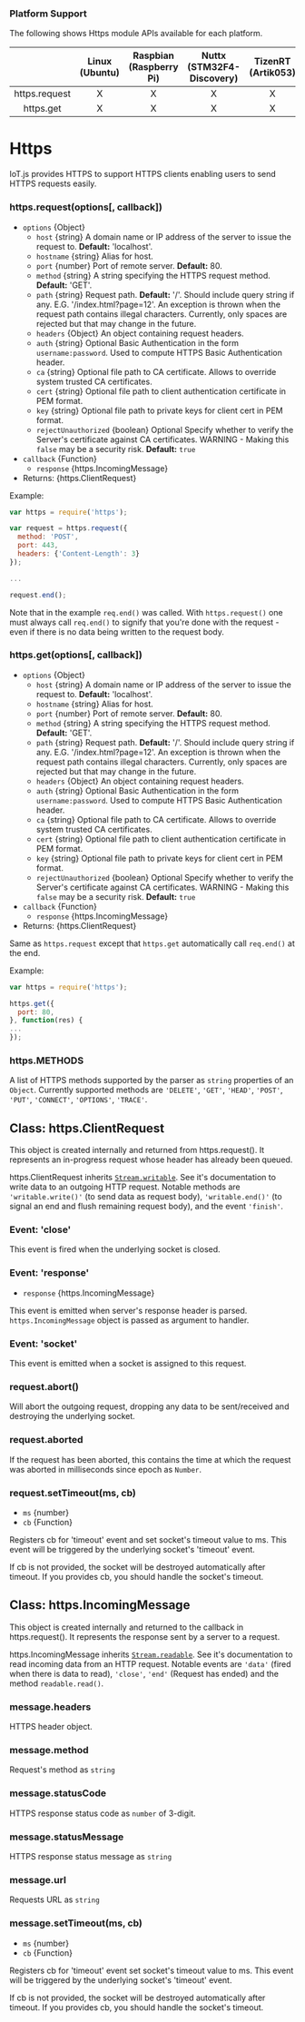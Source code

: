 ### Platform Support

 The following shows Https module APIs available for each platform.

|  | Linux<br/>(Ubuntu) | Raspbian<br/>(Raspberry Pi) | Nuttx<br/>(STM32F4-Discovery) | TizenRT<br/>(Artik053) | Tizen<br/>(Artik 10) |
| :---: | :---: | :---: | :---: | :---: | :---: |
| https.request  | X | X | X | X | O |
| https.get  | X | X | X | X | O |


# Https

IoT.js provides HTTPS to support HTTPS clients enabling users to send HTTPS requests easily.

### https.request(options[, callback])
* `options` {Object}
  * `host` {string} A domain name or IP address of the server to issue the request to. **Default:** 'localhost'.
  * `hostname` {string} Alias for host.
  * `port` {number} Port of remote server. **Default:** 80.
  * `method` {string} A string specifying the HTTPS request method. **Default:** 'GET'.
  * `path` {string} Request path. **Default:** '/'. Should include query string if any. E.G. '/index.html?page=12'. An exception is thrown when the request path contains illegal characters. Currently, only spaces are rejected but that may change in the future.
  * `headers` {Object} An object containing request headers.
  * `auth` {string} Optional Basic Authentication in the form `username:password`. Used to compute HTTPS Basic Authentication header.
  * `ca` {string} Optional file path to CA certificate. Allows to override system trusted CA certificates.
  * `cert` {string} Optional file path to client authentication certificate in PEM format.
  * `key` {string} Optional file path to private keys for client cert in PEM format.
  * `rejectUnauthorized` {boolean} Optional Specify whether to verify the Server's certificate against CA certificates. WARNING - Making this `false` may be a security risk. **Default:** `true`
* `callback` {Function}
  * `response` {https.IncomingMessage}
* Returns: {https.ClientRequest}

Example:
```javascript
var https = require('https');

var request = https.request({
  method: 'POST',
  port: 443,
  headers: {'Content-Length': 3}
});

...

request.end();
```

Note that in the example `req.end()` was called. With `https.request()` one must always call `req.end()` to signify that you're done with the request - even if there is no data being written to the request body.

### https.get(options[, callback])
* `options` {Object}
  * `host` {string} A domain name or IP address of the server to issue the request to. **Default:** 'localhost'.
  * `hostname` {string} Alias for host.
  * `port` {number} Port of remote server. **Default:** 80.
  * `method` {string} A string specifying the HTTPS request method. **Default:** 'GET'.
  * `path` {string} Request path. **Default:** '/'. Should include query string if any. E.G. '/index.html?page=12'. An exception is thrown when the request path contains illegal characters. Currently, only spaces are rejected but that may change in the future.
  * `headers` {Object} An object containing request headers.
  * `auth` {string} Optional Basic Authentication in the form `username:password`. Used to compute HTTPS Basic Authentication header.
  * `ca` {string} Optional file path to CA certificate. Allows to override system trusted CA certificates.
  * `cert` {string} Optional file path to client authentication certificate in PEM format.
  * `key` {string} Optional file path to private keys for client cert in PEM format.
  * `rejectUnauthorized` {boolean} Optional Specify whether to verify the Server's certificate against CA certificates. WARNING - Making this `false` may be a security risk. **Default:** `true`
* `callback` {Function}
  * `response` {https.IncomingMessage}
* Returns: {https.ClientRequest}

Same as `https.request` except that `https.get` automatically call `req.end()` at the end.

Example:
```javascript
var https = require('https');

https.get({
  port: 80,
}, function(res) {
...
});
```


### https.METHODS
A list of HTTPS methods supported by the parser as `string` properties of an `Object`. Currently supported methods are `'DELETE'`, `'GET'`, `'HEAD'`, `'POST'`, `'PUT'`, `'CONNECT'`, `'OPTIONS'`, `'TRACE'`.


## Class: https.ClientRequest

This object is created internally and returned from https.request(). It represents an in-progress request whose header has already been queued.

https.ClientRequest inherits [`Stream.writable`](IoT.js-API-Stream.md). See it's documentation to write data to an outgoing HTTP request. Notable methods are `'writable.write()'` (to send data as request body), `'writable.end()'` (to signal an end and flush remaining request body), and the event `'finish'`.

### Event: 'close'
This event is fired when the underlying socket is closed.

### Event: 'response'
* `response` {https.IncomingMessage}

This event is emitted when server's response header is parsed. ` https.IncomingMessage` object is passed as argument to handler.

### Event: 'socket'
This event is emitted when a socket is assigned to this request.

### request.abort()
Will abort the outgoing request, dropping any data to be sent/received and destroying the underlying socket.

### request.aborted
If the request has been aborted, this contains the time at which the request was aborted in milliseconds since epoch as `Number`.

### request.setTimeout(ms, cb)
* `ms` {number}
* `cb` {Function}

Registers cb for 'timeout' event and set socket's timeout value to ms. This event will be triggered by the underlying socket's 'timeout' event.

If cb is not provided, the socket will be destroyed automatically after timeout.
If you provides cb, you should handle the socket's timeout.


## Class: https.IncomingMessage

This object is created internally and returned to the callback in https.request(). It represents the response sent by a server to a request.

https.IncomingMessage inherits [`Stream.readable`](IoT.js-API-Stream.md). See it's documentation to read incoming data from an HTTP request. Notable events are `'data'` (fired when there is data to read), `'close'`, `'end'` (Request has ended) and the method `readable.read()`.

### message.headers
HTTPS header object.

### message.method
Request's method as `string`

### message.statusCode
HTTPS response status code as `number` of 3-digit.

### message.statusMessage
HTTPS response status message as `string`

### message.url
Requests URL as `string`

### message.setTimeout(ms, cb)
* `ms` {number}
* `cb` {Function}

Registers cb for 'timeout' event set socket's timeout value to ms. This event will be triggered by the underlying socket's 'timeout' event.

If cb is not provided, the socket will be destroyed automatically after timeout.
If you provides cb, you should handle the socket's timeout.

